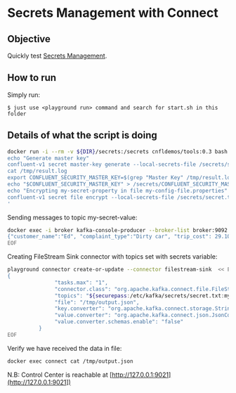 # Secrets Management with Connect

## Objective

Quickly test [Secrets Management](https://docs.confluent.io/platform/current/security/secrets.html#secrets-management).

## How to run

Simply run:

```
$ just use <playground run> command and search for start.sh in this folder
```

## Details of what the script is doing

```bash
docker run -i --rm -v ${DIR}/secrets:/secrets cnfldemos/tools:0.3 bash -c '
echo "Generate master key"
confluent-v1 secret master-key generate --local-secrets-file /secrets/secret.txt --passphrase @/secrets/passphrase.txt > /tmp/result.log 2>&1
cat /tmp/result.log
export CONFLUENT_SECURITY_MASTER_KEY=$(grep "Master Key" /tmp/result.log | cut -d"|" -f 3 | sed "s/ //g" | tail -1 | tr -d "\n")
echo "$CONFLUENT_SECURITY_MASTER_KEY" > /secrets/CONFLUENT_SECURITY_MASTER_KEY
echo "Encrypting my-secret-property in file my-config-file.properties"
confluent-v1 secret file encrypt --local-secrets-file /secrets/secret.txt --remote-secrets-file /etc/kafka/secrets/secret.txt --config my-secret-property --config-file /secrets/my-config-file.properties
'
```

Sending messages to topic my-secret-value:

```bash
docker exec -i broker kafka-console-producer --broker-list broker:9092 --topic my-secret-value << EOF
{"customer_name":"Ed", "complaint_type":"Dirty car", "trip_cost": 29.10, "new_customer": false, "number_of_rides": 22}
EOF
```

Creating FileStream Sink connector with topics set with secrets variable:

```bash
playground connector create-or-update --connector filestream-sink  << EOF
{
               "tasks.max": "1",
               "connector.class": "org.apache.kafka.connect.file.FileStreamSinkConnector",
               "topics": "${securepass:/etc/kafka/secrets/secret.txt:my-config-file.properties/my-secret-property}",
               "file": "/tmp/output.json",
               "key.converter": "org.apache.kafka.connect.storage.StringConverter",
               "value.converter": "org.apache.kafka.connect.json.JsonConverter",
               "value.converter.schemas.enable": "false"
          }
EOF
```

Verify we have received the data in file:

```bash
docker exec connect cat /tmp/output.json
```

N.B: Control Center is reachable at [http://127.0.0.1:9021](http://127.0.0.1:9021])
